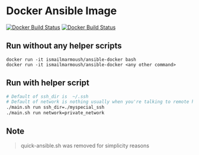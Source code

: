 # Docker Ansible Image

[![Docker Build Status](https://img.shields.io/docker/build/ismailmarmoush/ansible-docker.svg)](https://hub.docker.com/r/ismailmarmoush/ansible-docker/)
[![Docker Build Status](https://img.shields.io/docker/pulls/ismailmarmoush/ansible-docker.svg)](https://hub.docker.com/r/ismailmarmoush/ansible-docker/)

## Run without any helper scripts
```
docker run -it ismailmarmoush/ansible-docker bash
docker run -it ismailmarmoush/ansible-docker <any other command>
```

## Run with helper script
```bash
# Default of ssh_dir is  ~/.ssh
# Default of network is nothing usually when you're talking to remote hosts not on your machine
./main.sh run ssh_dir=./myspecial_ssh
./main.sh run network=private_network
```

## Note
> quick-ansible.sh was removed for simplicity reasons
